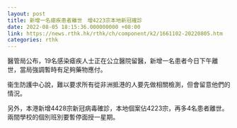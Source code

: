```yaml
---
layout: post
title: 新增一名瘧疾患者離世　增4223宗本地新冠確診
date: 2022-08-05 18:15:36.000000000 +08:00
link: https://news.rthk.hk/rthk/ch/component/k2/1661102-20220805.htm
categories: rthk
---
```


醫管局公布，19名感染瘧疾人士正在公立醫院留醫，新增一名患者今日下午離世，當局強調暫時有足夠藥物應付。

衞生防護中心說，難以要求所有從非洲抵港的人要先做相關檢測，但會留意他們的情況。

另外，本港新增4428宗新冠病毒確診，本地個案佔4223宗，再多4名患者離世。兩間學校的個別班別要暫停面授一星期。
